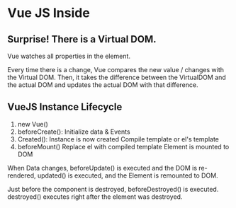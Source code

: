 # Vue JS Inside

## Surprise! There is a Virtual DOM.

Vue watches all properties in the element.

Every time there is a change, Vue compares the new value / changes with the Virtual DOM. Then, it takes the difference between the VirtualDOM and the actual DOM and updates the actual DOM with that difference.

## VueJS Instance Lifecycle

1. new Vue()
2. beforeCreate():
   Initialize data & Events
3. Created(): Instance is now created
   Compile template or el's template
4. beforeMount()
   Replace el with compiled template
   Element is mounted to DOM

When Data changes, beforeUpdate() is executed and the DOM is re-rendered, updated() is executed, and the Element is remounted to DOM.

Just before the component is destroyed, beforeDestroyed() is executed. destroyed() executes right after the element was destroyed.

